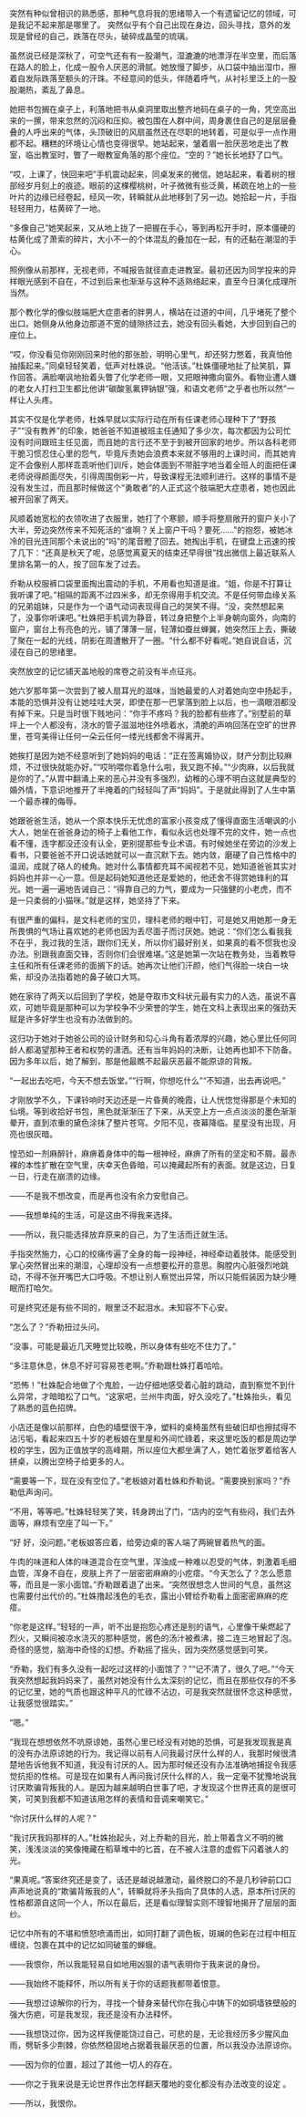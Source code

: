 突然有种似曾相识的熟悉感，那种气息将我的思绪带入一个有遗留记忆的领域，可是我记不起来那是哪里了。
突然似乎有个自己出现在身边，回头寻找，意外的发现是曾经的自己，跌落在尽头，破碎成晶莹的琉璃。

虽然说已经是深秋了，可空气还有有一股潮气，湿漉漉的地漂浮在半空里，而后落在路人的脸上，化成一股令人厌恶的滑腻。她放慢了脚步，从口袋中抽出湿巾，擦着自发际跌落至额头的汗珠。不经意间的低头，伴随着呼气，从衬衫里泛上的一股股潮热，紊乱了鼻息。

她把书包搁在桌子上，利落地把书从桌洞里取出整齐地码在桌子的一角，凭空高出来的一摞，带来忽然的沉闷和压抑。被包围在人群中间，周身裹住自己的是层层叠叠的人呼出来的气体，头顶破旧的风扇虽然还在尽职的地转着，可是似乎一点作用都不起。糟糕的环境让心情也变得很早。她站起来，皱着眉一脸厌恶地走出了教室，临出教室时，瞥了一眼教室角落的那个座位。“空的？”她长长地舒了口气。

“哎，上课了，快回来吧”手机震动起来，同桌发来的微信。她站起来，看着树的根部经岁月刻上的痕迹。眼前的这棵樱桃树，叶子微微有些泛黄，稀疏在地上的一些叶片的边缘已经卷起，经风一吹，转瞬就从此地移到了另一边。她拾起一片，手指轻轻用力，枯黄碎了一地。

“多像自己”她笑起来，又从地上拢了一把握在手心，等到再松开手时，原本僵硬的枯黄化成了萧索的碎片，大小不一的个体混乱的叠加在一起，有的还黏在潮湿的手心。

照例像从前那样，无视老师，不喊报告就径直走进教室。最初还因为同学投来的异样眼光感到不自在，不过到后来也渐渐与这种不适熟络起来，直至今日演化成理所当然。

那个教化学的像似肢端肥大症患者的胖男人，横站在过道的中间，几乎堵死了整个出口。她侧身从他身边那道不宽的缝隙挤过去，她没有回头看她，大步回到自己的座位上。

“哎，你没看见你刚刚回来时他的那张脸，明明心里气，却还努力憋着，我真怕他抽搐起来。”同桌轻轻笑着，低声对杜姝说。“他活该。”杜姝僵硬地扯了扯笑肌，算作回答。满脸嘲讽地抬着头瞥了化学老师一眼，又把眼神撒向窗外。看物业遭人嫌的老女人打扫卫生都比他讲“碳酸氢氟钾钠银”强，和语文老师“之乎者也所以然”一样让人头疼。

其实不仅是化学老师，杜姝早就以实际行动在所有任课老师心理种下了“野孩子”“没有教养”的印象，她爸爸不知道被班主任通知了多少次，每次都因为公司忙没有时间跟班主任见面，而且她的言行还不至于到被开回家的地步。所以各科老师干脆习惯忍住心里的怨气，毕竟斥责她会浪费本来就不够用的上课时间，而其她肯定不会像别人那样乖乖听他们训斥，她会体面到不带脏字地当着全班人的面把任课老师说得颜面尽失，引得周围倒彩一片，导致课程无法顺利进行。这样的事情不是没有发生过，而且那时候做这个“勇敢者”的人正式这个肢端肥大症患者，她也因此被开回家了两天。

风顺着她宽松的衣领吹进了衣服里，她打了个寒颤，顺手将整扇敞开的窗户关小了大半，旁边突然传来不知死活的“谁啊？关上窗户干吗？要死……”的抱怨，被她冰冷的目光连同那个未说出的“吗”的尾音瞪了回去。她掏出手机，在键盘上迅速的按了几下：“还真是秋天了呢，总感觉离夏天的结束还早得很”找出微信上最近联系人里排名第一的人，按了回车发了过去。

乔勒从校服裤口袋里面掏出震动的手机，不用看也知道是谁。“姐，你是不打算让我听课了吧。”相隔的距离不过四米多，却无奈得用手机交流。不是任何带血缘关系的兄弟姐妹，只是作为一个语气动词表现得自己的哭笑不得。“没，突然想起来了，没事你听课吧。”杜姝把手机调为静音，转过身把整个上半身朝向窗外，向南的窗户，窗台上有亮色的光，铺了薄薄一层，轻薄如蚕丝蝉翼，她突然压上去，撕破了聚在一起的光线，阴影在周遭散开了一圈。“什么都不好看呢。”她自说自话，沉浸在自己的思绪里。

突然放空的记忆铺天盖地般的席卷之前没有半点征兆。

她六岁那年第一次尝到了被人扇耳光的滋味，当她最爱的人对着她向空中扬起手，本能的恐惧并没有让她哇哇大哭，即使在那一巴掌落到脸上以后，也一滴眼泪都没有掉下来。只是当时很下贱地问：“你手不疼吗？我的脸都有些疼了。”别墅前的草坪上一个人都没有，浇水的管子滋滋地往外喷着水，清脆的声响回荡在空旷的世界里，苍穹美得让任何一朵云任何一缕光线都舍不得离开。

她挨打是因为她不经意听到了她妈妈的电话：“正在签离婚协议，财产分割比较麻烦，不过很快就能办好。”“哎哟喂你着急什么啦，我又跑不掉。”“少肉麻，以后我就是你的了。”从胃中翻涌上来的恶心并没有多强烈，幼稚的心理不明白这就是典型的婚外情，下意识地推开了半掩着的门轻轻叫了声“妈妈”。于是就此得到了人生中第一个最赤裸的侮辱。

她跟爸爸生活，她从一个原本快乐无忧虑的富家小孩变成了懂得直面生活嘲讽的小大人，她坐在爸爸身边的椅子上看他工作，看似永远也处理不完的文件，她一点也看不懂，连字都没还没有认全，更别提那些专业术语。有时候她坐在旁边的沙发上看书，只要爸爸不开口说话她就可以一直沉默下去。她内敛，磨硬了自己性格中的温润，成就了硌人的棱角。她对什么事情都充耳不闻视若不见，她知道爸爸其实对妈妈也并非一心一意。但是起码她知道他还是爱她的，他还舍不得赏她锋利的耳光。她一遍一遍地告诫自己：“得靠自己的力气，要成为一只强健的小老虎，而不是一只柔弱的小猫咪。”就是这样，她坚持了下来。

有很严重的偏科，是文科老师的宝贝，理科老师的眼中钉，可是她又用她那一身无所畏惧的气场让喜欢她的老师也因为丢尽面子而讨厌她。她说：“你们怎么看我我不在乎，我过我的生活，跟你们无关，所以你们最好别关，如果真的看不惯我也没办法。别跟我直面交锋，否则你们会很难堪。”这是她第一次站在教务处，当着教导主任和所有任课老师的面搁下的话。她再次让他们汗颜，他们气得脸一块白一块紫，却没办法指着她的鼻子破口大骂。

她在家待了两天以后回到了学校，她是夺取市文科状元最有实力的人选，虽说不喜欢，可她毕竟是那种可以为学校争不少荣誉的学生，她在文科上表现出来的强劲天赋是许多好学生也没有办法做到的。

这归功于她对于她爸公司的设计财务和勾心斗角有着浓厚的兴趣，她心里比任何同龄人都渴望那种王者和权势的潇洒。还有当年妈妈的决断，让她再也卸不下防备。因为多年以后，她了解到，那是他最瞧不起最厌恶最不能原谅的背叛。

“一起出去吃吧，今天不想去饭堂。”“行啊，你想吃什么”“不知道，出去再说吧。”

才刚放学不久，下课铃响时天边还是一片昏黄的晚霞，让人恍惚觉得那是个未知的仙境。等到收拾好书包，黑色就渐渐压了下来，从天空上方一点点淡淡的墨色渐渐晕开，直到浓重的黛色涂抹了整片苍穹。夕阳不见，夜幕降临。星星没有出现，月亮也很灰暗。

惶恐如一剂麻醉针，麻痹着身体中的每一根神经，麻痹了所有的坚定和不屑。最赤裸的本性扩散在空气里，庆幸天色昏暗，可以掩藏起所有的表面。就是这边，日复一日，行走在崩溃的边缘。

——不是我不想改变，而是再也没有余力安慰自己。

——我想单纯的生活，可是这由不得我来选择。

——所以，我只能选择放弃原来的自己，为了生活而迁就生活。

手指突然施力，心口的绞痛传遍了全身的每一段神经，神经牵动着肢体。能感受到掌心突然冒出来的潮湿，心理却没有一点想要松开的意思。胸膛内心脏强烈地跳动，不得不张开嘴巴大口呼吸。不想让别人察觉出异常，所以只能假装因为缺少睡眠而打哈欠。

可是终究还是有些不同的，眼里泛不起泪水。未知容不下心安。

“怎么了？”乔勒扭过头问。

“没事，可能是最近几天睡觉比较晚，所以身体有些吃不住力了。”

“多注意休息，休息不好可容易苍老啊。”乔勒跟杜姝打着哈哈。

“恐怖！”杜姝配合地做了个鬼脸，一边仔细地感受着心脏的跳动，直到察觉不到什么异常，才暗暗松了口气。“这家吧，兰州牛肉面，好久没吃了。”杜姝抬头，看见了熟悉的蓝色招牌。

小店还是像以前那样，白色的墙壁很干净，塑料的桌椅虽然有些破旧却也擦拭得不沾污垢，看起来四五十岁的老板娘在里屋和外间忙碌着，来这里吃饭的都是周边学校的学生，因为正值放学的高峰期，所以座位大都坐满了人，她忙着张罗着给客人拼桌，以腾出空椅子给更多的人。

“需要等一下，现在没有空位了。”老板娘对着杜姝和乔勒说。“需要换别家吗？”乔勒低声询问。

“不用，等等吧。”杜姝轻轻笑了笑，转身跨出了门，“店内的空气有些闷，我们去外面等，麻烦有空座了叫一下。”

“好 好，没问题。”老板娘答应着，给旁边桌的客人端了两碗冒着热气的面。

牛肉的味道和人体的味道混合在空气里，浑浊成一种难以忍受的气体，刺激着毛细血管，浑身不自在，皮肤上齐了一层密密麻麻的小疙瘩。“今天怎么了？怎么愿意等，而且是一家小面馆。”乔勒跟着退了出来。“突然很想念人世间的气息，虽然这也需要付出代价的。”杜姝撸起浅色的毛衣，露出小臂给乔勒看上面密密麻麻的疙瘩。

“你老是这样。”轻轻的一声，听不出是抱怨心疼还是别的语气，心里像干柴燃起了烈火，又瞬间被凉水浇灭的那种感觉，酱色的汤汁被煮沸，接二连三地冒起了泡。奇怪的感觉，脑海中奇怪的幻想。乔勒摇了摇头，因为突然感觉感到可笑。

“乔勒，我们有多久没有一起吃过这样的小面馆了？”“记不清了，很久了吧。”“今天我突然想起我妈妈来了，虽然对她没有什么太深刻的记忆，而且在那些仅存的不多的记忆里，她的气质也跟这种平凡的忙碌不沾边，可是我突然就很怀念这种感觉，让我感觉很踏实。”

“嗯。”

“我现在想想依然不吭原谅她，虽然心里已经没有对她的恐惧，可是我发现我是真的没有办法原谅她的行为。我记得以前有人问我最讨厌什么样的人，我那时候很清楚地告诉他我不知道，我没有讨厌的人。因为那时候还没有办法准确地捕捉令我感觉抗拒的性格。可是现在如果有人再问我讨厌什么样的人，我一定毫不犹豫地说我讨厌欺骗背叛我的人。是因为越来越明白世事了吧，才发现这个世界还真的是很可笑，可笑到我都不知道该用怎样的表情和音调来嘲笑它。”

“你讨厌什么样的人呢？”

“我讨厌我妈那样的人。”杜姝抬起头，对上乔勒的目光，脸上带着含义不明的微笑，浅浅淡淡的笑像掩藏在稻草堆中的匕首，在不被人注意的虚假下闪着骇人的光。

“果真呢。”答案终究还是变了，话还是越说越激动，最终脱口的不是几秒钟前口口声声地说真的“欺骗背叛我的人”，转瞬就将矛头指向了具体的人选，原本所讨厌的性格都源自这同一个人，所以在最后，还是看似理智实则不理智地揭开了层层的面纱。

记忆中所有的不堪和愤怒喷涌而出，如同打翻了调色板，斑斓的色彩在过程中相互缠绕，包裹在其中的记忆如同破茧的蝉蛾。

——我恨你，所以我能轻易自如地用凶狠的语气表明你于我来说的身份。

——我始终不能释怀，所以所有关于你的话题我都带着恨意。

——我想过谅解你的行为，寻找一个替身来替代你在我心中铸下的如铜墙铁壁般的强大伤疤，可是我发现，我还是没有办法释怀。

——我想饶过你，因为这样我便能饶过自己，可悲的是，无论我经历多少腥风血雨，劈斩多少荆棘，你依然稳固地占据着我最厌恶的位置，所以我没办法原谅你。

——因为你的位置，超过了其他一切人的存在。

——你之于我来说是无论世界作出怎样翻天覆地的变化都没有办法改变的设定 。

——所以，我恨你。
